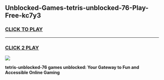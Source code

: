 
## Unblocked-Games-tetris-unblocked-76-Play-Free-kc7y3
<h3>
<a href="https://premium76.site?title=tetris-unblocked-76&ref=20M">CLICK TO PLAY</a></h3>
<hr>

<h3>
<a href="https://premium76.site?title=tetris-unblocked-76&ref=20M">CLICK 2 PLAY</a>
  
</h3>

<a href="https://premium76.site?title=tetris-unblocked-76&ref=19M"><img src="https://clearcache.store/games.png"></a>


**tetris-unblocked-76 games unblocked: Your Gateway to Fun and Accessible Online Gaming**
